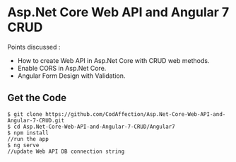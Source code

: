 # Asp.Net Core Web API and Angular 7 CRUD

Points discussed :
 - How to create Web API in Asp.Net Core with CRUD web methods.
 - Enable CORS in Asp.Net Core.
 - Angular Form Design with Validation.


## Get the Code

```
$ git clone https://github.com/CodAffection/Asp.Net-Core-Web-API-and-Angular-7-CRUD.git
$ cd Asp.Net-Core-Web-API-and-Angular-7-CRUD/Angular7
$ npm install
//run the app
$ ng serve
//update Web API DB connection string
```

